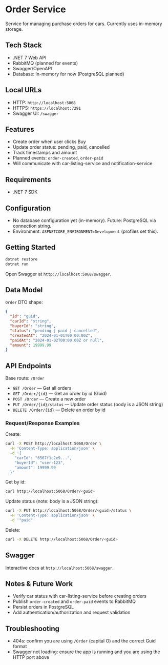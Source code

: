 # Order Service

Service for managing purchase orders for cars. Currently uses in-memory storage.

## Tech Stack
- .NET 7 Web API
- RabbitMQ (planned for events)
- Swagger/OpenAPI
- Database: In-memory for now (PostgreSQL planned)

## Local URLs
- HTTP: `http://localhost:5068`
- HTTPS: `https://localhost:7291`
- Swagger UI: `/swagger`

## Features
- Create order when user clicks Buy
- Update order status: pending, paid, cancelled
- Track timestamps and amount
- Planned events: `order-created`, `order-paid`
- Will communicate with car-listing-service and notification-service

## Requirements
- .NET 7 SDK

## Configuration
- No database configuration yet (in-memory). Future: PostgreSQL via connection string.
- Environment: `ASPNETCORE_ENVIRONMENT=Development` (profiles set this).

## Getting Started
```bash
dotnet restore
dotnet run
```

Open Swagger at `http://localhost:5068/swagger`.

## Data Model
`Order` DTO shape:

```json
{
  "id": "guid",
  "carId": "string",
  "buyerId": "string",
  "status": "pending | paid | cancelled",
  "createdAt": "2024-01-01T00:00:00Z",
  "paidAt": "2024-01-02T00:00:00Z or null",
  "amount": 19999.99
}
```

## API Endpoints
Base route: `/Order`

- `GET /Order` — Get all orders
- `GET /Order/{id}` — Get an order by id (Guid)
- `POST /Order` — Create a new order
- `PUT /Order/{id}/status` — Update order status (body is a JSON string)
- `DELETE /Order/{id}` — Delete an order by id

### Request/Response Examples

Create:
```bash
curl -X POST http://localhost:5068/Order \
  -H 'Content-Type: application/json' \
  -d '{
    "carId": "6567f1c2e9...",
    "buyerId": "user-123",
    "amount": 19999.99
  }'
```

Get by id:
```bash
curl http://localhost:5068/Order/<guid>
```

Update status (note: body is a JSON string):
```bash
curl -X PUT http://localhost:5068/Order/<guid>/status \
  -H 'Content-Type: application/json' \
  -d '"paid"'
```

Delete:
```bash
curl -X DELETE http://localhost:5068/Order/<guid>
```

## Swagger
Interactive docs at `http://localhost:5068/swagger`.

## Notes & Future Work
- Verify car status with car-listing-service before creating orders
- Publish `order-created` and `order-paid` events to RabbitMQ
- Persist orders in PostgreSQL
- Add authentication/authorization and request validation

## Troubleshooting
- 404s: confirm you are using `/Order` (capital O) and the correct Guid format
- Swagger not loading: ensure the app is running and you are using the HTTP port above